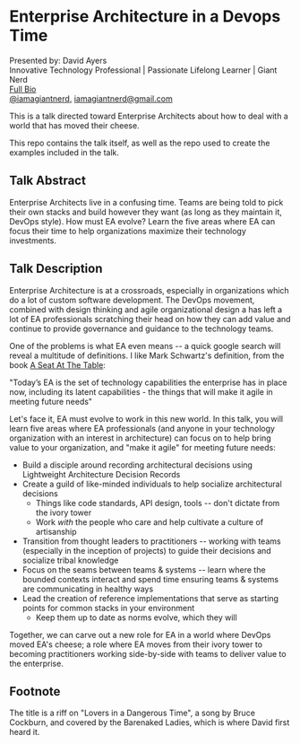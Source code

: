 Enterprise Architecture in a Devops Time
========================================

Presented by: David Ayers<br>
Innovative Technology Professional | Passionate Lifelong Learner | Giant Nerd <br>
[Full Bio](https://github.com/davidaayers/speaker-info/blob/master/bio.md)<br>
[@iamagiantnerd](https://twitter.com/iamagiantnerd), iamagiantnerd@gmail.com

This is a talk directed toward Enterprise Architects about how to deal with a world that has moved their cheese.

This repo contains the talk itself, as well as the repo used to create the examples included in the talk.

Talk Abstract
-------------
Enterprise Architects live in a confusing time. Teams are being told to pick their own stacks and build however they want (as long as they maintain it, DevOps style). How must EA evolve? Learn the five areas where EA can focus their time to help organizations maximize their technology investments.

Talk Description
----------------
Enterprise Architecture is at a crossroads, especially in organizations which do a lot of custom software development. The DevOps movement, combined with design thinking and agile organizational design a has left a lot of EA professionals scratching their head on how they can add value and continue to provide governance and guidance to the technology teams.

One of the problems is what EA even means -- a quick google search will reveal a multitude of definitions. I like Mark Schwartz's definition, from the book [A Seat At The Table](https://www.infoq.com/articles/book-review-seat-at-the-table):

"Today’s EA is the set of technology capabilities the enterprise has in place now, including its latent capabilities - the things that will make it agile in meeting future needs"

Let's face it, EA must evolve to work in this new world. In this talk, you will learn five areas where EA professionals (and anyone in your technology organization with an interest in architecture) can focus on to help bring value to your organization, and "make it agile" for meeting future needs:

* Build a disciple around recording architectural decisions using Lightweight Architecture Decision Records
* Create a guild of like-minded individuals to help socialize architectural decisions
	- Things like code standards, API design, tools -- don't dictate from the ivory tower
	- Work *with* the people who care and help cultivate a culture of artisanship
* Transition from thought leaders to practitioners -- working with teams (especially in the inception of projects) to guide their decisions and socialize tribal knowledge
* Focus on the seams between teams & systems -- learn where the bounded contexts interact and spend time ensuring teams & systems are communicating in healthy ways
* Lead the creation of reference implementations that serve as starting points for common stacks in your environment
	- Keep them up to date as norms evolve, which they will

Together, we can carve out a new role for EA in a world where DevOps moved EA's cheese; a role where EA moves from their ivory tower to becoming practitioners working side-by-side with teams to deliver value to the enterprise. 


Footnote
--------
The title is a riff on "Lovers in a Dangerous Time", a song by Bruce Cockburn, and covered by the Barenaked Ladies, which is where David first heard it.
